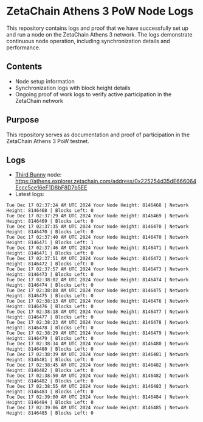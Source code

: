 # ZetaChain Athens 3 PoW Node Logs
This repository contains logs and proof that we have successfully set up and run a node on the ZetaChain Athens 3 network. The logs demonstrate continuous node operation, including synchronization details and performance.

## Contents
- Node setup information
- Synchronization logs with block height details
- Ongoing proof of work logs to verify active participation in the ZetaChain network

## Purpose
This repository serves as documentation and proof of participation in the ZetaChain Athens 3 PoW testnet.

## Logs

- [Third Bunny](https://thirdbunny.xyz/) node: https://athens.explorer.zetachain.com/address/0x225254d35dE666064Eccc5ce16eF1D8bF8D7b5EE
- Latest logs:
```
Tue Dec 17 02:37:24 AM UTC 2024 Your Node Height: 8146468 | Network Height: 8146468 | Blocks Left: 0
Tue Dec 17 02:37:29 AM UTC 2024 Your Node Height: 8146469 | Network Height: 8146469 | Blocks Left: 0
Tue Dec 17 02:37:35 AM UTC 2024 Your Node Height: 8146470 | Network Height: 8146470 | Blocks Left: 0
Tue Dec 17 02:37:40 AM UTC 2024 Your Node Height: 8146470 | Network Height: 8146471 | Blocks Left: 1
Tue Dec 17 02:37:46 AM UTC 2024 Your Node Height: 8146471 | Network Height: 8146471 | Blocks Left: 0
Tue Dec 17 02:37:51 AM UTC 2024 Your Node Height: 8146472 | Network Height: 8146472 | Blocks Left: 0
Tue Dec 17 02:37:57 AM UTC 2024 Your Node Height: 8146473 | Network Height: 8146473 | Blocks Left: 0
Tue Dec 17 02:38:02 AM UTC 2024 Your Node Height: 8146474 | Network Height: 8146474 | Blocks Left: 0
Tue Dec 17 02:38:08 AM UTC 2024 Your Node Height: 8146475 | Network Height: 8146475 | Blocks Left: 0
Tue Dec 17 02:38:13 AM UTC 2024 Your Node Height: 8146476 | Network Height: 8146476 | Blocks Left: 0
Tue Dec 17 02:38:18 AM UTC 2024 Your Node Height: 8146477 | Network Height: 8146477 | Blocks Left: 0
Tue Dec 17 02:38:23 AM UTC 2024 Your Node Height: 8146478 | Network Height: 8146478 | Blocks Left: 0
Tue Dec 17 02:38:29 AM UTC 2024 Your Node Height: 8146479 | Network Height: 8146479 | Blocks Left: 0
Tue Dec 17 02:38:34 AM UTC 2024 Your Node Height: 8146480 | Network Height: 8146480 | Blocks Left: 0
Tue Dec 17 02:38:39 AM UTC 2024 Your Node Height: 8146481 | Network Height: 8146481 | Blocks Left: 0
Tue Dec 17 02:38:45 AM UTC 2024 Your Node Height: 8146482 | Network Height: 8146482 | Blocks Left: 0
Tue Dec 17 02:38:50 AM UTC 2024 Your Node Height: 8146482 | Network Height: 8146482 | Blocks Left: 0
Tue Dec 17 02:38:55 AM UTC 2024 Your Node Height: 8146483 | Network Height: 8146483 | Blocks Left: 0
Tue Dec 17 02:39:00 AM UTC 2024 Your Node Height: 8146484 | Network Height: 8146484 | Blocks Left: 0
Tue Dec 17 02:39:06 AM UTC 2024 Your Node Height: 8146485 | Network Height: 8146485 | Blocks Left: 0
```
